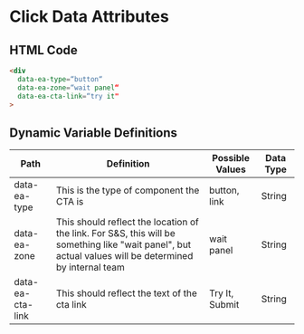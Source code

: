 # Click Data Attributes


## HTML Code
```html
<div
  data-ea-type=“button“
  data-ea-zone=“wait panel“
  data-ea-cta-link=“try it"
>

```


## Dynamic Variable Definitions
| Path     | Definition | Possible Values | Data Type |
|----------|----------|----------|----------|
| data-ea-type  | This is the type of component the CTA is | button, link | String |
| data-ea-zone| This should reflect the location of the link. For S&S, this will be something like "wait panel", but actual values will be determined by internal team  | wait panel |String |	
| data-ea-cta-link  | This should reflect the text of the cta link | Try It, Submit | String |

